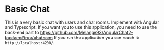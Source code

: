 # Basic Chat

This is a very basic chat with users and chat rooms. Implement with Angular and Typescript.
If you want you to use this application, you need to use the back-end part to https://github.com/Melange93/AngularChat2-backend/tree/chatroom
If you run the application you can reach it: `http://localhost:4200/`.

